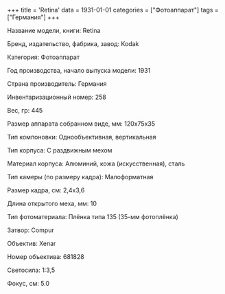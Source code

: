 +++
title = 'Retina'
data = 1931-01-01
categories = ["Фотоаппарат"]
tags = ["Германия"]
+++

Название модели, книги: Retina

Бренд, издательство, фабрика, завод: Kodak

Категория: Фотоаппарат

Год производства, начало выпуска модели: 1931

Страна производитель: Германия

Инвентаризационный номер: 258

Вес, гр: 445

Размер аппарата  собранном виде, мм: 120x75x35

Тип компоновки: Однообъективная, вертикальная

Тип корпуса: С раздвижным мехом

Материал корпуса: Алюминий, кожа (искусственная), сталь

Тип камеры (по размеру кадра): Малоформатная

Размер кадра, см: 2,4x3,6

Длина открытого меха, мм: 10

Тип фотоматериала: Плёнка типа 135 (35-мм фотоплёнка)

Затвор: Compur

Объектив: Xenar

Номер объектива: 681828

Светосила: 1:3,5

Фокус, см: 5.0

